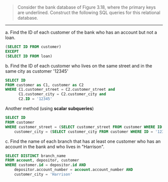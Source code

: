 > Consider the bank database of Figure 3.18, where the primary keys are underlined. 
> Construct the following SQL queries for this relational database. 
--------------------------------

a. Find the ID of each customer of the bank who has an account but not a loan.

```sql 
(SELECT ID FROM customer)
EXCEPT
(SELECT ID FROM loan)
```

b. Find the ID of each customer who lives on the same street and in the same city 
as customer '12345'

```sql 
SELECT ID
FROM customer as C1, customer as C2
WHERE C1.customer_street = C2.customer_street and
      C1.customer_city = C2.customer_city and
      C2.ID = '12345'
```

Another method (using **scalar subqueries**)

```sql
SELECT ID 
FROM customer 
WHERE customer_street = (SELECT customer_street FROM customer WHERE ID = '12345') AND 
    customer_city = (SELECT customer_city FROM customer WHERE ID = '12345')
```

c. Find the name of each branch that has at least one customer who has an account
in the bank and who lives in "Harrison".

```sql
SELECT DISTINCT branch_name
FROM account, depositor, customer 
WHERE customer.id = depositor.id AND
    depositor.account_number = account.account_number AND
    customer_city = 'Harrison'
```